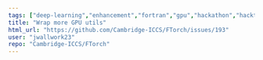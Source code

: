 ```yaml
---
tags: ["deep-learning","enhancement","fortran","gpu","hackathon","hacktoberfest","interoperability","libtorch","machine-learning","python","pytorch","torch"]
title: "Wrap more GPU utils"
html_url: "https://github.com/Cambridge-ICCS/FTorch/issues/193"
user: "jwallwork23"
repo: "Cambridge-ICCS/FTorch"
---
```


